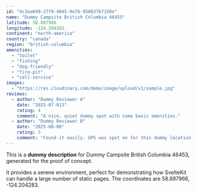 ```yaml
---
id: "dc2ea049-27f9-4045-9e76-958837b7150e"
name: "Dummy Campsite British Columbia 46453"
latitude: 58.897966
longitude: -124.204283
continent: "north-america"
country: "canada"
region: "british-columbia"
amenities:
  - "toilet"
  - "fishing"
  - "dog-friendly"
  - "fire-pit"
  - "cell-service"
images:
  - "https://res.cloudinary.com/demo/image/upload/v1/sample.jpg"
reviews:
  - author: "Dummy Reviewer A"
    date: "2025-07-013"
    rating: 4
    comment: "A nice, quiet dummy spot with some basic amenities."
  - author: "Dummy Reviewer B"
    date: "2025-08-08"
    rating: 3
    comment: "Found it easily. GPS was spot on for this dummy location."
---
```


This is a **dummy description** for Dummy Campsite British Columbia 46453, generated for the proof of concept.

It provides a serene environment, perfect for demonstrating how SvelteKit can handle a large number of static pages. The coordinates are 58.897966, -124.204283.
